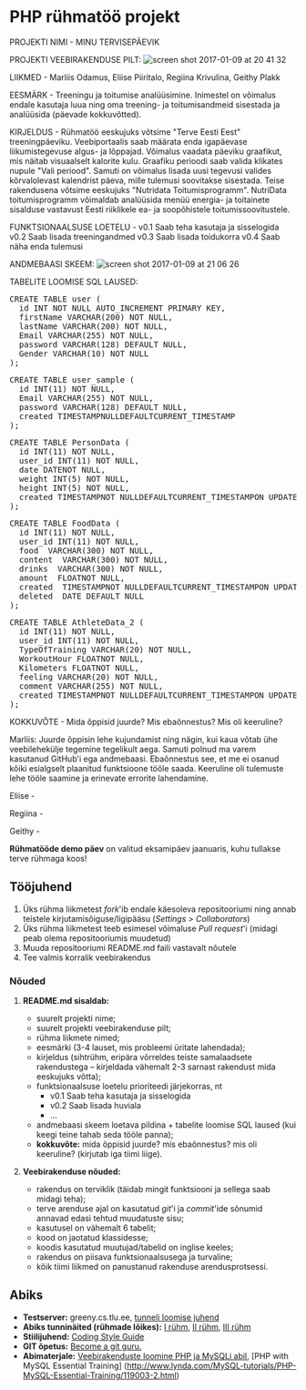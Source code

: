 # PHP rühmatöö projekt

PROJEKTI NIMI - MINU TERVISEPÄEVIK

PROJEKTI VEEBIRAKENDUSE PILT:
![screen shot 2017-01-09 at 20 41 32](https://cloud.githubusercontent.com/assets/22045695/21778683/148fb440-d6ad-11e6-94a6-035350a6df2a.png)

LIIKMED - Marliis Odamus, Eliise Piiritalo, Regiina Krivulina, Geithy Plakk

EESMÄRK - Treeningu ja toitumise analüüsimine. Inimestel on võimalus endale kasutaja luua ning oma treening- ja toitumisandmeid sisestada ja analüüsida (päevade kokkuvõtted).

KIRJELDUS - Rühmatöö eeskujuks võtsime "Terve Eesti Eest" treeningpäeviku. Veebiportaalis saab määrata enda igapäevase liikumistegevuse algus- ja lõppajad. Võimalus vaadata päeviku graafikut, mis näitab visuaalselt kalorite kulu. Graafiku perioodi saab valida klikates nupule "Vali periood". Samuti on võimalus lisada uusi tegevusi valides kõrvalolevast kalendrist päeva, mille tulemusi soovitakse sisestada.
Teise rakendusena võtsime eeskujuks "Nutridata Toitumisprogramm". NutriData toitumisprogramm võimaldab analüüsida menüü energia- ja toitainete sisalduse vastavust Eesti riiklikele ea- ja soopõhistele toitumissoovitustele.

FUNKTSIONAALSUSE LOETELU -
v0.1 Saab teha kasutaja ja sisselogida
v0.2 Saab lisada treeningandmed
v0.3 Saab lisada toidukorra
v0.4 Saab näha enda tulemusi

ANDMEBAASI SKEEM:
![screen shot 2017-01-09 at 21 06 26](https://cloud.githubusercontent.com/assets/22045695/21779264/9037f538-d6af-11e6-9c02-5541a8dd6140.png)

TABELITE LOOMISE SQL LAUSED:

<div class="highlight highlight-source-sql"><pre><span class="pl-k">CREATE</span> <span class="pl-k">TABLE</span> <span class="pl-en">user</span> (
  id <span class="pl-k">INT</span> <span class="pl-k">NOT NULL</span> AUTO_INCREMENT <span class="pl-k">PRIMARY KEY</span>,
  firstName <span class="pl-k">VARCHAR</span>(<span class="pl-c1">200</span>) <span class="pl-k">NOT NULL</span>,
  lastName <span class="pl-k">VARCHAR</span>(<span class="pl-c1">200</span>) <span class="pl-k">NOT NULL</span>,
  Email <span class="pl-k">VARCHAR</span>(<span class="pl-c1">255</span>) <span class="pl-k">NOT NULL</span>,
  password <span class="pl-k">VARCHAR</span>(<span class="pl-c1">128</span>) <span class="pl-k">DEFAULT NULL</span>,
  Gender <span class="pl-k">VARCHAR</span>(<span class="pl-c1">10</span>) <span class="pl-k">NOT NULL</span>
);</pre></div>

<div class="highlight highlight-source-sql"><pre><span class="pl-k">CREATE</span> <span class="pl-k">TABLE</span> <span class="pl-en">user_sample</span> (
  id <span class="pl-k">INT</span>(<span class="pl-c1">11</span>) <span class="pl-k">NOT NULL</span>,
  Email <span class="pl-k">VARCHAR</span>(<span class="pl-c1">255</span>) <span class="pl-k">NOT NULL</span>,
  password <span class="pl-k">VARCHAR</span>(<span class="pl-c1">128</span>) <span class="pl-k">DEFAULT NULL</span>,
  created <span class="pl-k">TIMESTAMP</span><span class="pl-k">NULL</span><span class="pl-k">DEFAULT</span><span class="pl-k">CURRENT_TIMESTAMP</span>
);</pre></div>

<div class="highlight highlight-source-sql"><pre><span class="pl-k">CREATE</span> <span class="pl-k">TABLE</span> <span class="pl-en">PersonData</span> (
  id <span class="pl-k">INT</span>(<span class="pl-c1">11</span>) <span class="pl-k">NOT NULL</span>,
  user_id <span class="pl-k">INT</span>(<span class="pl-c1">11</span>) <span class="pl-k">NOT NULL</span>,
  date <span class="pl-k">DATE</span><span class="pl-k">NOT NULL</span>,
  weight <span class="pl-k">INT</span>(<span class="pl-c1">5</span>) <span class="pl-k">NOT NULL</span>,
  height <span class="pl-k">INT</span>(<span class="pl-c1">5</span>) <span class="pl-k">NOT NULL</span>,
  created <span class="pl-k">TIMESTAMP</span><span class="pl-k">NOT NULL</span><span class="pl-k">DEFAULT</span><span class="pl-k">CURRENT_TIMESTAMP</span><span class="pl-k">ON UPDATE CURRENT_TIMESTAMP</span>
);</pre></div>

<div class="highlight highlight-source-sql"><pre><span class="pl-k">CREATE</span> <span class="pl-k">TABLE</span> <span class="pl-en">FoodData</span> (
  id <span class="pl-k">INT</span>(<span class="pl-c1">11</span>) <span class="pl-k">NOT NULL</span>,
  user_id <span class="pl-k">INT</span>(<span class="pl-c1">11</span>) <span class="pl-k">NOT NULL</span>,
  food <span class="pl-k"> VARCHAR</span>(<span class="pl-c1">300</span>) <span class="pl-k">NOT NULL</span>,
  content <span class="pl-k"> VARCHAR</span>(<span class="pl-c1">300</span>) <span class="pl-k">NOT NULL</span>,
  drinks <span class="pl-k"> VARCHAR</span>(<span class="pl-c1">300</span>) <span class="pl-k">NOT NULL</span>,
  amount <span class="pl-k"> FLOAT</span><span class="pl-k">NOT NULL</span>,
  created <span class="pl-k"> TIMESTAMP</span><span class="pl-k">NOT NULL</span><span class="pl-k">DEFAULT</span><span class="pl-k">CURRENT_TIMESTAMP</span><span class="pl-k">ON UPDATE CURRENT_TIMESTAMP</span>,
  deleted <span class="pl-k"> DATE DEFAULT NULL</span>
);</pre></div>

<div class="highlight highlight-source-sql"><pre><span class="pl-k">CREATE</span> <span class="pl-k">TABLE</span> <span class="pl-en">AthleteData_2</span> (
  id <span class="pl-k">INT</span>(<span class="pl-c1">11</span>) <span class="pl-k">NOT NULL</span>,
  user_id <span class="pl-k">INT</span>(<span class="pl-c1">11</span>) <span class="pl-k">NOT NULL</span>,
  TypeOfTraining <span class="pl-k">VARCHAR</span>(<span class="pl-c1">20</span>) <span class="pl-k">NOT NULL</span>,
  WorkoutHour <span class="pl-k">FLOAT</span><span class="pl-k">NOT NULL</span>,
  Kilometers <span class="pl-k">FLOAT</span><span class="pl-k">NOT NULL</span>,
  feeling <span class="pl-k">VARCHAR</span>(<span class="pl-c1">20</span>) <span class="pl-k">NOT NULL</span>,
  comment <span class="pl-k">VARCHAR</span>(<span class="pl-c1">255</span>) <span class="pl-k">NOT NULL</span>,
  created <span class="pl-k">TIMESTAMP</span><span class="pl-k">NOT NULL</span><span class="pl-k">DEFAULT</span><span class="pl-k">CURRENT_TIMESTAMP</span><span class="pl-k">ON UPDATE CURRENT_TIMESTAMP</span>
);</pre></div>

KOKKUVÕTE - Mida õppisid juurde? Mis ebaõnnestus? Mis oli keeruline?

Marliis:
Juurde õppisin lehe kujundamist ning nägin, kui kaua võtab ühe veebilehekülje tegemine tegelikult aega. Samuti polnud ma varem kasutanud GitHub'i ega andmebaasi.
Ebaõnnestus see, et me ei osanud kõiki esialgselt plaanitud funktsioone tööle saada.
Keeruline oli tulemuste lehe tööle saamine ja erinevate errorite lahendamine.

Eliise -

Regiina -

Geithy -


**Rühmatööde demo päev** on valitud eksamipäev jaanuaris, kuhu tullakse terve rühmaga koos!

## Tööjuhend
1. Üks rühma liikmetest _fork_'ib endale käesoleva repositooriumi ning annab teistele kirjutamisõiguse/ligipääsu (_Settings > Collaborators_)
1. Üks rühma liikmetest teeb esimesel võimaluse _Pull request_'i (midagi peab olema repositooriumis muudetud)
1. Muuda repositooriumi README.md faili vastavalt nõutele
1. Tee valmis korralik veebirakendus

### Nõuded

1. **README.md sisaldab:**
    * suurelt projekti nime;
    * suurelt projekti veebirakenduse pilt;
    * rühma liikmete nimed;
    * eesmärki (3-4 lauset, mis probleemi üritate lahendada);
    * kirjeldus (sihtrühm, eripära võrreldes teiste samalaadsete rakendustega – kirjeldada vähemalt 2-3 sarnast rakendust mida eeskujuks võtta);
    * funktsionaalsuse loetelu prioriteedi järjekorras, nt
        * v0.1 Saab teha kasutaja ja sisselogida
        * v0.2 Saab lisada huviala
        * ...
    * andmebaasi skeem loetava pildina + tabelite loomise SQL laused (kui keegi teine tahab seda tööle panna);
    * **kokkuvõte:** mida õppisid juurde? mis ebaõnnestus? mis oli keeruline? (kirjutab iga tiimi liige).


2. **Veebirakenduse nõuded:**
    * rakendus on terviklik (täidab mingit funktsiooni ja sellega saab midagi teha);
    * terve arenduse ajal on kasutatud _git_'i ja _commit_'ide sõnumid annavad edasi tehtud muudatuste sisu; 
    * kasutusel on vähemalt 6 tabelit;
    * kood on jaotatud klassidesse;
    * koodis kasutatud muutujad/tabelid on inglise keeles;
    * rakendus on piisava funktsionaalsusega ja turvaline;
    * kõik tiimi liikmed on panustanud rakenduse arendusprotsessi.

## Abiks
* **Testserver:** greeny.cs.tlu.ee, [tunneli loomise juhend](http://minitorn.tlu.ee/~jaagup/kool/java/kursused/09/veebipr/naited/greenytunnel/greenytunnel.pdf)
* **Abiks tunninäited (rühmade lõikes):** [I rühm](https://github.com/veebiprogrammeerimine-2016s?utf8=%E2%9C%93&query=-I-ruhm), [II rühm](https://github.com/veebiprogrammeerimine-2016s?utf8=%E2%9C%93&query=-II-ruhm), [III rühm](https://github.com/veebiprogrammeerimine-2016s?utf8=%E2%9C%93&query=-III-ruhm)
* **Stiilijuhend:** [Coding Style Guide](http://www.php-fig.org/psr/psr-2/)
* **GIT õpetus:** [Become a git guru.](https://www.atlassian.com/git/tutorials/)
* **Abimaterjale:** [Veebirakenduste loomine PHP ja MySQLi abil](http://minitorn.tlu.ee/~jaagup/kool/java/loeng/veebipr/veebipr1.pdf), [PHP with MySQL Essential Training] (http://www.lynda.com/MySQL-tutorials/PHP-MySQL-Essential-Training/119003-2.html)
